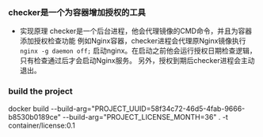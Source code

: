### checker是一个为容器增加授权的工具
- 实现原理
  checker是一个后台进程，他会代理镜像的CMD命令，并且为容器添加授权检查功能
  例如Nginx容器，checker进程会代理原Nginx镜像执行 `nginx -g daemon off;` 启动nginx。在启动之前他会运行授权日期检查逻辑，只有检查通过后才会启动Nginx服务。
  另外，授权到期后checker进程会主动退出。
      
   
### build the project
docker build --build-arg="PROJECT_UUID=58f34c72-46d5-4fab-9666-b8530b0189ce" --build-arg="PROJECT_LICENSE_MONTH=36" . -t container/license:0.1